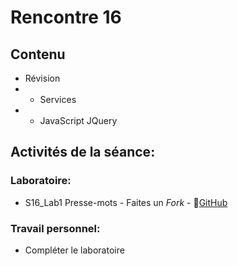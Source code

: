 # Rencontre 16

## Contenu
- Révision
- - Services
- - JavaScript JQuery

## Activités de la séance: 
### Laboratoire: 
- S16_Lab1 Presse-mots - Faites un *Fork* - 🔗[GitHub](https://github.com/ProgWebTransFC/S16_Lab1)

### Travail personnel: 
- Compléter le laboratoire